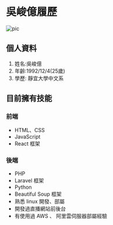 # 吳峻億履歷
![pic](https://i.imgur.com/K1lNc1s.png)

## 個人資料

1. 姓名:吳峻億 
2. 年齡:1992/12/4(25歲)
3. 學歷: 靜宜大學中文系

## 目前擁有技能

### 前端

* HTML、CSS
* JavaScript
* React 框架

### 後端

* PHP
* Laravel 框架
* Python
* Beautiful Soup 框架
* 熟悉 linux 開發、部屬
* 開發過直播網站前後台
* 有使用過 AWS 、 阿里雲伺服器部屬經驗
